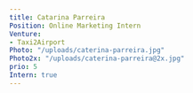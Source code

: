 ```yaml
---
title: Catarina Parreira
Position: Online Marketing Intern
Venture:
- Taxi2Airport
Photo: "/uploads/caterina-parreira.jpg"
Photo2x: "/uploads/caterina-parreira@2x.jpg"
prio: 5
Intern: true
---
```

